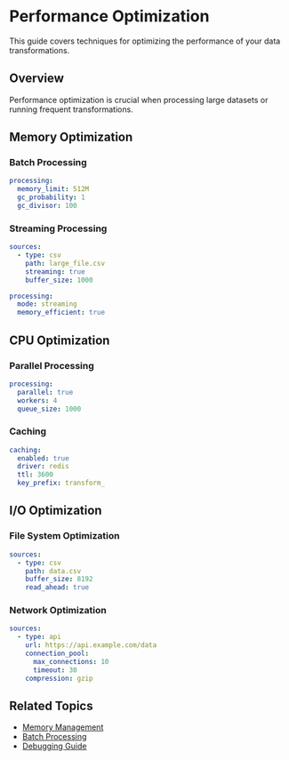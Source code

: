 # Performance Optimization

This guide covers techniques for optimizing the performance of your data transformations.

## Overview

Performance optimization is crucial when processing large datasets or running frequent transformations.

## Memory Optimization

### Batch Processing

```yaml
processing:
  memory_limit: 512M
  gc_probability: 1
  gc_divisor: 100
```

### Streaming Processing

```yaml
sources:
  - type: csv
    path: large_file.csv
    streaming: true
    buffer_size: 1000

processing:
  mode: streaming
  memory_efficient: true
```

## CPU Optimization

### Parallel Processing

```yaml
processing:
  parallel: true
  workers: 4
  queue_size: 1000
```

### Caching

```yaml
caching:
  enabled: true
  driver: redis
  ttl: 3600
  key_prefix: transform_
```

## I/O Optimization

### File System Optimization

```yaml
sources:
  - type: csv
    path: data.csv
    buffer_size: 8192
    read_ahead: true
```

### Network Optimization

```yaml
sources:
  - type: api
    url: https://api.example.com/data
    connection_pool:
      max_connections: 10
      timeout: 30
    compression: gzip
```

## Related Topics

- [Memory Management](../user-guide/transformations.md#memory-management)
- [Batch Processing](../user-guide/transformations.md#batch-processing)
- [Debugging Guide](../user-guide/debugging.md)